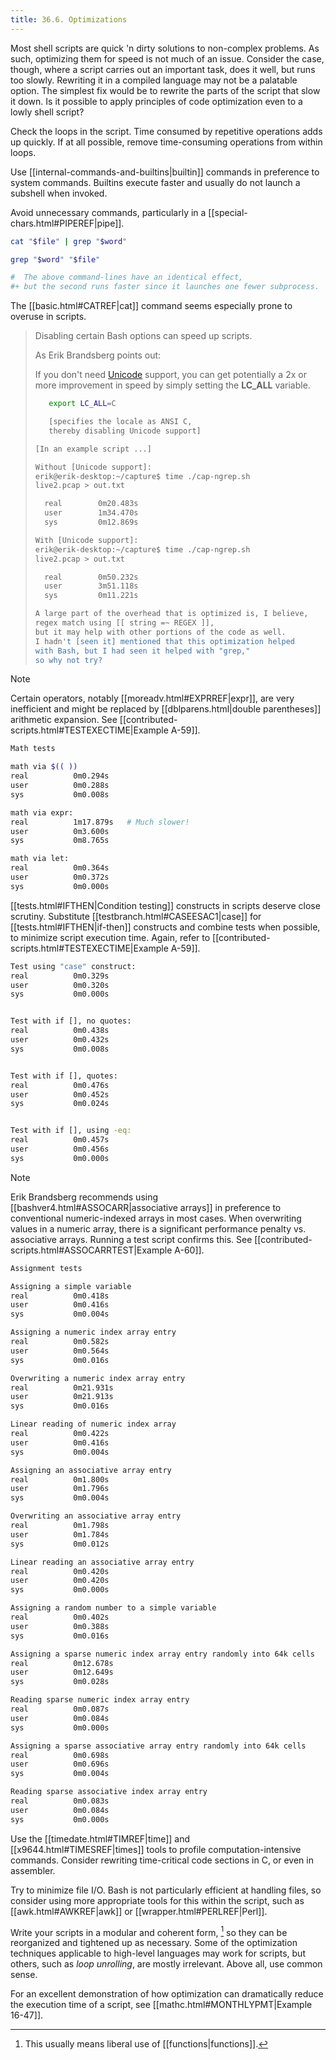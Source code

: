 ```yaml
---
title: 36.6. Optimizations
---
```



Most shell scripts are quick 'n dirty solutions to non-complex problems. As such, optimizing them for speed is not much of an issue. Consider the case, though, where a script carries out an important task, does it well, but runs too slowly. Rewriting it in a compiled language may not be a palatable option. The simplest fix would be to rewrite the parts of the script that slow it down. Is it possible to apply principles of code optimization even to a lowly shell script?

Check the loops in the script. Time consumed by repetitive operations adds up quickly. If at all possible, remove time-consuming operations from within loops.

Use [[internal-commands-and-builtins|builtin]] commands in preference to system commands. Builtins execute faster and usually do not launch a subshell when invoked.

Avoid unnecessary commands, particularly in a [[special-chars.html#PIPEREF|pipe]].

```bash
cat "$file" | grep "$word"

grep "$word" "$file"

#  The above command-lines have an identical effect,
#+ but the second runs faster since it launches one fewer subprocess.
```

The [[basic.html#CATREF|cat]] command seems especially prone to overuse in scripts.

> Disabling certain Bash options can speed up scripts.
>
> As Erik Brandsberg points out:
>
> If you don't need [Unicode](bashver4.html#UNICODEREF) support, you can get potentially a 2x or more improvement in speed by simply setting the **LC_ALL** variable.
>
> ```bash
>    export LC_ALL=C
> 
>    [specifies the locale as ANSI C,
>    thereby disabling Unicode support]
> 
> [In an example script ...]
> 
> Without [Unicode support]:
> erik@erik-desktop:~/capture$ time ./cap-ngrep.sh
> live2.pcap > out.txt
> 
>   real        0m20.483s
>   user        1m34.470s
>   sys         0m12.869s
> 
> With [Unicode support]:
> erik@erik-desktop:~/capture$ time ./cap-ngrep.sh
> live2.pcap > out.txt
> 
>   real        0m50.232s
>   user        3m51.118s
>   sys         0m11.221s
> 
> A large part of the overhead that is optimized is, I believe,
> regex match using [[ string =~ REGEX ]],
> but it may help with other portions of the code as well.
> I hadn't [seen it] mentioned that this optimization helped
> with Bash, but I had seen it helped with "grep,"
> so why not try?
> ```

> [!note]
> Certain operators, notably [[moreadv.html#EXPRREF|expr]], are very inefficient and might be replaced by [[dblparens.html|double parentheses]] arithmetic expansion. See [[contributed-scripts.html#TESTEXECTIME|Example A-59]].
>
> ```bash
> Math tests
> 
> math via $(( ))
> real          0m0.294s
> user          0m0.288s
> sys           0m0.008s
> 
> math via expr:
> real          1m17.879s   # Much slower!
> user          0m3.600s
> sys           0m8.765s
> 
> math via let:
> real          0m0.364s
> user          0m0.372s
> sys           0m0.000s
> ```
>
> [[tests.html#IFTHEN|Condition testing]] constructs in scripts deserve close scrutiny. Substitute [[testbranch.html#CASEESAC1|case]] for [[tests.html#IFTHEN|if-then]] constructs and combine tests when possible, to minimize script execution time. Again, refer to [[contributed-scripts.html#TESTEXECTIME|Example A-59]].
>
> ```bash
> Test using "case" construct:
> real          0m0.329s
> user          0m0.320s
> sys           0m0.000s
> 
> 
> Test with if [], no quotes:
> real          0m0.438s
> user          0m0.432s
> sys           0m0.008s
> 
> 
> Test with if [], quotes:
> real          0m0.476s
> user          0m0.452s
> sys           0m0.024s
> 
> 
> Test with if [], using -eq:
> real          0m0.457s
> user          0m0.456s
> sys           0m0.000s
> ```

> [!note] 
> Erik Brandsberg recommends using [[bashver4.html#ASSOCARR|associative arrays]] in preference to conventional numeric-indexed arrays in most cases. When overwriting values in a numeric array, there is a significant performance penalty vs. associative arrays. Running a test script confirms this. See [[contributed-scripts.html#ASSOCARRTEST|Example A-60]].
> 
> ```bash
> Assignment tests
> 
> Assigning a simple variable
> real          0m0.418s
> user          0m0.416s
> sys           0m0.004s
> 
> Assigning a numeric index array entry
> real          0m0.582s
> user          0m0.564s
> sys           0m0.016s
> 
> Overwriting a numeric index array entry
> real          0m21.931s
> user          0m21.913s
> sys           0m0.016s
> 
> Linear reading of numeric index array
> real          0m0.422s
> user          0m0.416s
> sys           0m0.004s
> 
> Assigning an associative array entry
> real          0m1.800s
> user          0m1.796s
> sys           0m0.004s
> 
> Overwriting an associative array entry
> real          0m1.798s
> user          0m1.784s
> sys           0m0.012s
> 
> Linear reading an associative array entry
> real          0m0.420s
> user          0m0.420s
> sys           0m0.000s
> 
> Assigning a random number to a simple variable
> real          0m0.402s
> user          0m0.388s
> sys           0m0.016s
> 
> Assigning a sparse numeric index array entry randomly into 64k cells
> real          0m12.678s
> user          0m12.649s
> sys           0m0.028s
> 
> Reading sparse numeric index array entry
> real          0m0.087s
> user          0m0.084s
> sys           0m0.000s
> 
> Assigning a sparse associative array entry randomly into 64k cells
> real          0m0.698s
> user          0m0.696s
> sys           0m0.004s
> 
> Reading sparse associative index array entry
> real          0m0.083s
> user          0m0.084s
> sys           0m0.000s
> ```

Use the [[timedate.html#TIMREF|time]] and [[x9644.html#TIMESREF|times]] tools to profile computation-intensive commands. Consider rewriting time-critical code sections in C, or even in assembler.

Try to minimize file I/O. Bash is not particularly efficient at handling files, so consider using more appropriate tools for this within the script, such as [[awk.html#AWKREF|awk]] or [[wrapper.html#PERLREF|Perl]].

Write your scripts in a modular and coherent form, [^1] so they can be reorganized and tightened up as necessary. Some of the optimization techniques applicable to high-level languages may work for scripts, but others, such as _loop unrolling_, are mostly irrelevant. Above all, use common sense.

For an excellent demonstration of how optimization can dramatically reduce the execution time of a script, see [[mathc.html#MONTHLYPMT|Example 16-47]].

[^1]: This usually means liberal use of [[functions|functions]].
